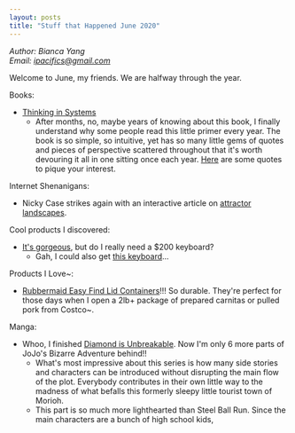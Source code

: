 ```yaml
---
layout: posts
title: "Stuff that Happened June 2020"
---
```

*Author: Bianca Yang*<br>
*Email: <a href="mailto:ipacifics@gmail.com?subject=Hello from the XDRT Blog">ipacifics@gmail.com</a>*<br>

Welcome to June, my friends. We are halfway through the year.

Books:
* [Thinking in Systems](https://www.amazon.com/Thinking-Systems-Donella-H-Meadows/dp/1603580557)
  * After months, no, maybe years of knowing about this book, I finally
  understand why some people read this little primer every year. The book is
  so simple, so intuitive, yet has so many little gems of quotes and pieces of
  perspective scattered throughout that it's worth devouring it all in one
  sitting once each year. [Here](../03/thinking-in-systems-quotes.html) are some
  quotes to pique your interest.

Internet Shenanigans:
* Nicky Case strikes again with an interactive article on
[attractor landscapes](https://ncase.me/attractors/).

Cool products I discovered:
* [It's gorgeous](https://sonderdesign.com), but do I really need a $200
keyboard?
  * Gah, I could also get [this keyboard](https://waytools.com)...

Products I Love~:
* [Rubbermaid Easy Find Lid
Containers](https://www.amazon.com/s?k=rubbermaid+easy+find&ref=nb_sb_noss_2)!!!
So durable. They're perfect for those days when I open a 2lb+ package of
prepared carnitas or pulled pork from Costco~.

Manga:
* Whoo, I finished [Diamond is
Unbreakable](https://en.wikipedia.org/wiki/Diamond_Is_Unbreakable). Now I'm only
6 more parts of JoJo's Bizarre Adventure behind!!
  * What's most impressive about this series is how many side stories and
  characters can be introduced without disrupting the main flow of the plot.
  Everybody contributes in their own little way to the madness of what befalls
  this formerly sleepy little tourist town of Morioh.
  * This part is so much more lighthearted than Steel Ball Run. Since the
  main characters are a bunch of high school kids,
